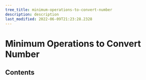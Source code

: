 ```yaml
---
tree_title: minimum-operations-to-convert-number
description: description
last_modified: 2022-06-09T21:23:28.2328
---
```


# Minimum Operations to Convert Number

## Contents
